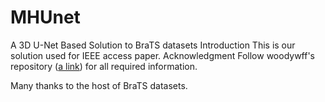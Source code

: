 # MHUnet
A 3D U-Net Based Solution to BraTS datasets
Introduction
This is our solution used for IEEE access paper. 
Acknowledgment
Follow woodywff's repository ([a link](https://github.com/woodywff/brats_2019)) for all required information.

Many thanks to the host of BraTS datasets.

